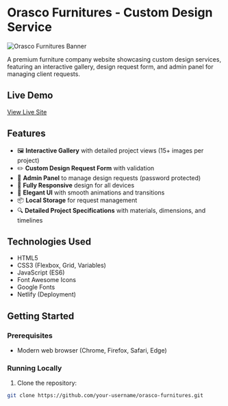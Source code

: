# Orasco Furnitures - Custom Design Service

![Orasco Furnitures Banner](https://images.unsplash.com/photo-1556228453-efd6c1ff04f6?ixlib=rb-4.0.3&auto=format&fit=crop&w=1200&q=80)

A premium furniture company website showcasing custom design services, featuring an interactive gallery, design request form, and admin panel for managing client requests.

## Live Demo
[View Live Site](https://orasco-furnitures.netlify.app)

## Features

- 🖼️ **Interactive Gallery** with detailed project views (15+ images per project)
- ✏️ **Custom Design Request Form** with validation
- 🔐 **Admin Panel** to manage design requests (password protected)
- 📱 **Fully Responsive** design for all devices
- 🎨 **Elegant UI** with smooth animations and transitions
- 📦 **Local Storage** for request management
- 🔍 **Detailed Project Specifications** with materials, dimensions, and timelines

## Technologies Used

- HTML5
- CSS3 (Flexbox, Grid, Variables)
- JavaScript (ES6)
- Font Awesome Icons
- Google Fonts
- Netlify (Deployment)

## Getting Started

### Prerequisites
- Modern web browser (Chrome, Firefox, Safari, Edge)

### Running Locally
1. Clone the repository:
```bash
git clone https://github.com/your-username/orasco-furnitures.git
